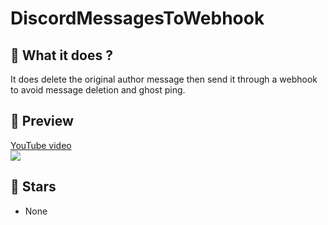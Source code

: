 # DiscordMessagesToWebhook

## 📜 What it does ?

It does delete the original author message then send it through a webhook to avoid message deletion and ghost ping.

## 🎥 Preview

[YouTube video](https://www.youtube.com/watch?v=gpIZhdaJ-Zc)<br>![](https://i.imgur.com/r8mh54C.png)

## 🌟 Stars

- None
